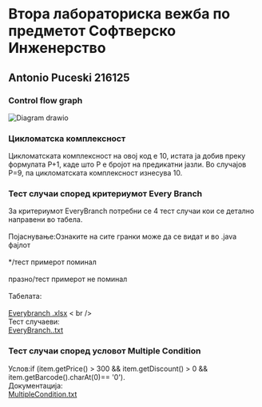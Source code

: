 # Втора лабораториска вежба по предметот Софтверско Инженерство


## Antonio Puceski 216125




### Control flow graph

![Diagram drawio](https://github.com/Ton4ee/SI_2024_lab2_216125/assets/166876423/e97a08e4-29e4-4711-9950-e8dbb3530c79)


### Цикломатска комплексност

  Цикломатската комплексност на овој код е 10, истата ја добив преку формулата P+1, каде што P е бројот на предикатни јазли. Во случајoв P=9, па цикломатската комплексност изнесува 10.


### Тест случаи според критериумот Every Branch

За критериумот EveryBranch потребни се 4 тест случаи кои се детално направени во табела. <br />
<br />
Појаснување:Ознаките на сите гранки може да се видат и во .java фајлот <br />
<br />
*/тест примерот поминал <br />
<br />
празно/тест примерот не поминал <br />
<br />
Табелата: <br />
<br />
[Everybranch .xlsx](https://github.com/Ton4ee/SI_2024_lab2_216125/files/15448879/Everybranch.xlsx) < br />
<br />
Тест случаеви:
<br />
[EveryBranch..txt](https://github.com/Ton4ee/SI_2024_lab2_216125/files/15447844/EveryBranch.txt)

### Тест случаи според условот Multiple Condition
Услов:if (item.getPrice() > 300 && item.getDiscount() > 0 && item.getBarcode().charAt(0)== '0'). 
<br />
Документација:
<br />
[MultipleCondition.txt](https://github.com/Ton4ee/SI_2024_lab2_216125/files/15447915/MultipleCondition.txt)
<br />

